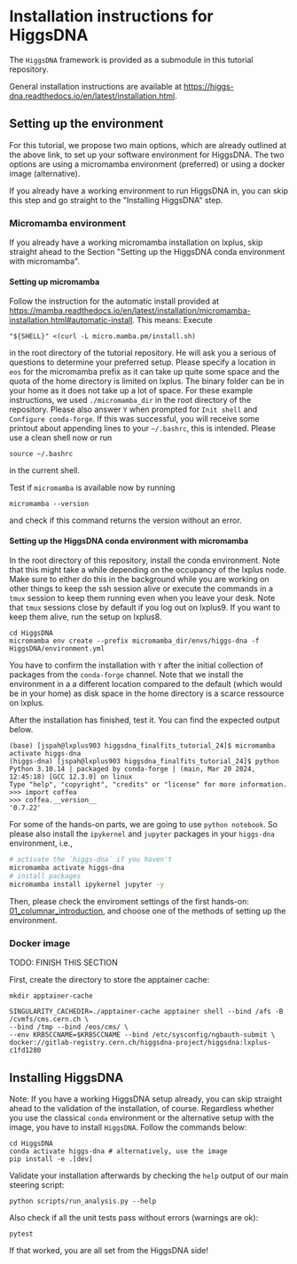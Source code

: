 # Installation instructions for HiggsDNA

The `HiggsDNA` framework is provided as a submodule in this tutorial repository.

General installation instructions are available at https://higgs-dna.readthedocs.io/en/latest/installation.html.

## Setting up the environment

For this tutorial, we propose two main options, which are already outlined at the above link, to set up your software environment for HiggsDNA.
The two options are using a micromamba environment (preferred) or using a docker image (alternative).

If you already have a working environment to run HiggsDNA in, you can skip this step and go straight to the "Installing HiggsDNA" step.

### Micromamba environment

If you already have a working micromamba installation on lxplus, skip straight ahead to the Section "Setting up the HiggsDNA conda environment with micromamba".

#### Setting up micromamba

<add motivation for micromamba compared to conda>

Follow the instruction for the automatic install provided at https://mamba.readthedocs.io/en/latest/installation/micromamba-installation.html#automatic-install.
This means: Execute

```
"${SHELL}" <(curl -L micro.mamba.pm/install.sh)
```

in the root directory of the tutorial repository.
He will ask you a serious of questions to determine your preferred setup.
Please specify a location in `eos` for the micromamba prefix as it can take up quite some space and the quota of the home directory is limited on lxplus.
The binary folder can be in your home as it does not take up a lot of space.
For these example instructions, we used `./micromamba_dir` in the root directory of the repository.
Please also answer `Y` when prompted for `Init shell` and `Configure conda-forge`.
If this was successful, you will receive some printout about appending lines to your `~/.bashrc`, this is intended. Please use a clean shell now or run

```
source ~/.bashrc
```

in the current shell.

Test if `micromamba` is available now by running

```
micromamba --version
```

and check if this command returns the version without an error.

#### Setting up the HiggsDNA conda environment with micromamba

In the root directory of this repository, install the conda environment.
Note that this might take a while depending on the occupancy of the lxplus node.
Make sure to either do this in the background while you are working on other things to keep the ssh session alive or execute the commands in a `tmux` session to keep them running even when you leave your desk.
Note that `tmux` sessions close by default if you log out on lxplus9.
If you want to keep them alive, run the setup on lxplus8.

```
cd HiggsDNA
micromamba env create --prefix micromamba_dir/envs/higgs-dna -f HiggsDNA/environment.yml
```

You have to confirm the installation with `Y` after the initial collection of packages from the `conda-forge` channel.
Note that we install the environment in a a different location compared to the default (which would be in your home) as disk space in the home directory is a scarce ressource on lxplus. 

After the installation has finished, test it. You can find the expected output below.
```
(base) [jspah@lxplus903 higgsdna_finalfits_tutorial_24]$ micromamba activate higgs-dna 
(higgs-dna) [jspah@lxplus903 higgsdna_finalfits_tutorial_24]$ python
Python 3.10.14 | packaged by conda-forge | (main, Mar 20 2024, 12:45:18) [GCC 12.3.0] on linux
Type "help", "copyright", "credits" or "license" for more information.
>>> import coffea
>>> coffea.__version__
'0.7.22'
```

For some of the hands-on parts, we are going to use `python notebook`. So please also install the `ipykernel` and `jupyter` packages in your `higgs-dna` environment, i.e.,

```bash
# activate the `higgs-dna` if you haven't
micromamba activate higgs-dna
# install packages
micromamba install ipykernel jupyter -y
```

Then, please check the enviroment settings of the first hands-on: [01_columnar_introduction](01_columnar_introduction/README.md), and choose one of the methods of setting up the environment.

### Docker image

TODO: FINISH THIS SECTION

First, create the directory to store the apptainer cache:

```
mkdir apptainer-cache
```

```
SINGULARITY_CACHEDIR=./apptainer-cache apptainer shell --bind /afs -B /cvmfs/cms.cern.ch \
--bind /tmp --bind /eos/cms/ \
--env KRB5CCNAME=$KRB5CCNAME --bind /etc/sysconfig/ngbauth-submit \
docker://gitlab-registry.cern.ch/higgsdna-project/higgsdna:lxplus-c1fd1280
```

## Installing HiggsDNA

Note: If you have a working HiggsDNA setup already, you can skip straight ahead to the validation of the installation, of course.
Regardless whether you use the classical `conda` environment or the alternative setup with the image, you have to install `HiggsDNA`. Follow the commands below:

```
cd HiggsDNA
conda activate higgs-dna # alternatively, use the image
pip install -e .[dev]
```

Validate your installation afterwards by checking the `help` output of our main steering script:

```
python scripts/run_analysis.py --help
````

Also check if all the unit tests pass without errors (warnings are ok):

```
pytest
```

If that worked, you are all set from the HiggsDNA side!